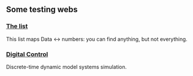 
<!-- ## Text -->

<!--### Thoughts-->
<!-- [The Kerckhoffs's Principle](#!/Kerckhoffs) &middot; why it works and why it doesn't.  -->
  
<!--[P vs NP problem](#!/pnp) &middot;  how to solve any but not every problem. -->

<!--### Materials
[Temporizar con microcontroladores](#!/temporizar) &middot; Introducción temporización microcontroladores. -->

## Some testing webs

### [The list](http://hernaneche.github.io/thelist)    
This list maps Data ↔ numbers: you can find anything, but not everything. 

### [Digital Control](http://hernaneche.github.io/control_digital)  
Discrete-time dynamic model systems simulation.


